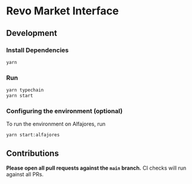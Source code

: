 # Revo Market Interface

## Development

### Install Dependencies

```bash
yarn
```

### Run

```bash
yarn typechain
yarn start
```

### Configuring the environment (optional)

To run the environment on Alfajores, run

```bash
yarn start:alfajores
```

## Contributions

**Please open all pull requests against the `main` branch.**
CI checks will run against all PRs.

